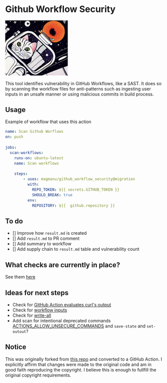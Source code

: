 # Github Workflow Security

<img src="./static/cat_in_space.png" alt="cat in space" width="200"/>

This tool identifies vulnerability in GitHub Workflows, like a SAST. It does so by scanning the workflow files for anti-patterns such as ingesting user inputs in an unsafe manner or using malicious commits in build process.

## Usage

Example of workflow that uses this action

```yml
name: Scan Github Worflows
on: push

jobs:
  scan-workflows:
    runs-on: ubuntu-latest
    name: Scan workflows

    steps:
        - uses: magmanu/github_workflow_security@migration
          with:
            REPO_TOKEN: ${{ secrets.GITHUB_TOKEN }}
            SHOULD_BREAK: true
          env:
            REPOSITORY: ${{  github.repository }}

```

## To do

- [] Improve how `result.md` is created
- [] Add `result.md` to PR comment
- [] Add summary to workflow
- [] Add supply chain to `result.md` table and vulnerability count

## What checks are currently in place?

See them [here](scan_config.json)

## Ideas for next steps

* Check for [GitHub Action evaluates curl's output](https://docs.boostsecurity.io/rules/cicd-gha-curl-eval.html)
* Check for [workflow inputs](https://docs.boostsecurity.io/rules/cicd-gha-workflow-dispatch-inputs.html)
* Check for [write-all](https://docs.boostsecurity.io/rules/cicd-gha-write-all-permissions.html)
* Add scan for intentional deprecated commands [ACTIONS_ALLOW_UNSECURE_COMMANDS](https://docs.boostsecurity.io/rules/cicd-gha-unsecure-commands.html) and `save-state` and `set-outout`?

## Notice

This was originally forked from [this repo](https://github.com/TinderSec/gh-workflow-auditor) and converted to a GitHub Action. I explicitly affirm that changes were made to the original code and am in good faith reproducing the copyright. I believe this is enough to fullfill the original copyright requirements.  

